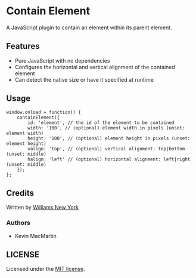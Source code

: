# Contain Element

A JavaScript plugin to contain an element within its parent element.

## Features

* Pure JavaScript with no dependencies
* Configures the horizontal and vertical alignment of the contained element
* Can detect the native size or have it specified at runtime

## Usage

```
window.onload = function() {
    containElement({
        id: 'element', // the id of the element to be contained
        width: '100', // (optional) element width in pixels (unset: element width)
        height: '100', // (optional) element height in pixels (unset: element height)
        valign: 'top', // (optional) vertical alignment: top|bottom (unset: middle)
        halign: 'left' // (optional) horizontal alignment: left|right (unset: middle)
    });
};
```

## Credits

Written by [Williams New York](http://williamsnewyork.com)

### Authors

* Kevin MacMartin

## LICENSE

Licensed under the [MIT license](http://opensource.org/licenses/MIT).

